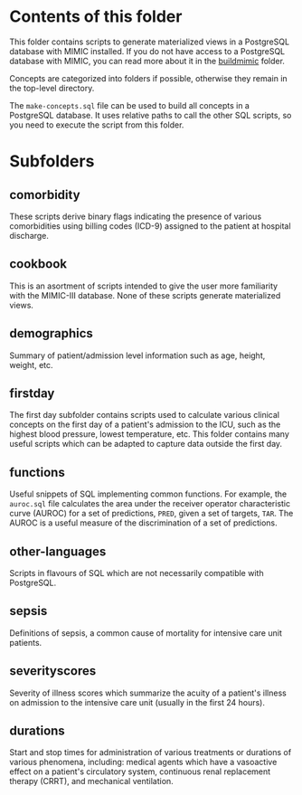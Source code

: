 # Contents of this folder

This folder contains scripts to generate materialized views in a PostgreSQL database with MIMIC installed. If you do not have access to a PostgreSQL database with MIMIC, you can read more about it in the [buildmimic](https://github.com/MIT-LCP/mimic-code/tree/master/buildmimic/postgres) folder.

Concepts are categorized into folders if possible, otherwise they remain in the top-level directory.

The `make-concepts.sql` file can be used to build all concepts in a PostgreSQL database. It uses relative paths to call the other SQL scripts, so you need to execute the script from this folder.

# Subfolders

## comorbidity

These scripts derive binary flags indicating the presence of various comorbidities using billing codes (ICD-9) assigned to the patient at hospital discharge.

## cookbook

This is an asortment of scripts intended to give the user more familiarity with the MIMIC-III database. None of these scripts generate materialized views.

## demographics

Summary of patient/admission level information such as age, height, weight, etc.

## firstday

The first day subfolder contains scripts used to calculate various clinical concepts on the first day of a patient's admission to the ICU, such as the highest blood pressure, lowest temperature, etc. This folder contains many useful scripts which can be adapted to capture data outside the first day.

## functions

Useful snippets of SQL implementing common functions. For example, the `auroc.sql` file calculates the area under the receiver operator characteristic curve (AUROC) for a set of predictions, `PRED`, given a set of targets, `TAR`. The AUROC is a useful measure of the discrimination of a set of predictions.

## other-languages

Scripts in flavours of SQL which are not necessarily compatible with PostgreSQL.

## sepsis

Definitions of sepsis, a common cause of mortality for intensive care unit patients.

## severityscores

Severity of illness scores which summarize the acuity of a patient's illness on admission to the intensive care unit (usually in the first 24 hours).

## durations

Start and stop times for administration of various treatments or durations of various phenomena, including: medical agents which have a vasoactive effect on a patient's circulatory system, continuous renal replacement therapy (CRRT), and mechanical ventilation.
